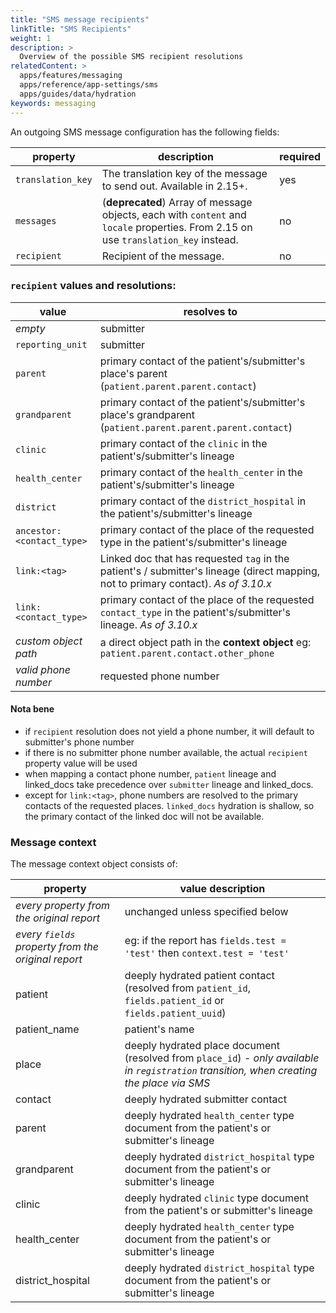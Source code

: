 ```yaml
---
title: "SMS message recipients"
linkTitle: "SMS Recipients"
weight: 1
description: >
  Overview of the possible SMS recipient resolutions
relatedContent: >
  apps/features/messaging
  apps/reference/app-settings/sms
  apps/guides/data/hydration
keywords: messaging
---
```


An outgoing SMS message configuration has the following fields:

|property|description|required|
|-------|---------|----------|
|`translation_key`|The translation key of the message to send out. Available in 2.15+.|yes|
|`messages`| (**deprecated**) Array of message objects, each with `content` and `locale` properties. From 2.15 on use `translation_key` instead.|no|
|`recipient`| Recipient of the message.|no|

### `recipient` values and resolutions:

|value|resolves to|
|-----|-----------|
|*empty*| submitter |
|`reporting_unit`| submitter | 
|`parent`| primary contact of the patient's/submitter's place's parent (`patient.parent.parent.contact`) | 
|`grandparent`| primary contact of the patient's/submitter's place's grandparent (`patient.parent.parent.parent.contact`) |
|`clinic`| primary contact of the `clinic` in the patient's/submitter's lineage | 
|`health_center`| primary contact of the `health_center` in the patient's/submitter's lineage | 
|`district`| primary contact of the `district_hospital` in the patient's/submitter's lineage |
|`ancestor:<contact_type>`| primary contact of the place of the requested type in the patient's/submitter's lineage |
|`link:<tag>`| Linked doc that has requested `tag` in the patient's / submitter's lineage (direct mapping, not to primary contact). *As of 3.10.x*| 
|`link:<contact_type>`| primary contact of the place of the requested `contact_type` in the patient's/submitter's lineage. *As of 3.10.x* | 
| *custom object path* | a direct object path in the **context object** eg: `patient.parent.contact.other_phone` | 
| *valid phone number* | requested phone number |

#### Nota bene
- if `recipient` resolution does not yield a phone number, it will default to submitter's phone number
- if there is no submitter phone number available, the actual `recipient` property value will be used
- when mapping a contact phone number, `patient` lineage and linked_docs take precedence over `submitter` lineage and linked_docs. 
- except for `link:<tag>`, phone numbers are resolved to the primary contacts of the requested places. `linked_docs` hydration is shallow, so the primary contact of the linked doc will not be available.

### Message context
The message context object consists of:

|property|value description|
|--------|-----------------|
|*every property from the original report* | unchanged unless specified below |
|*every `fields` property from the original report* | eg: if the report has `fields.test = 'test'` then `context.test = 'test'` |
| patient | deeply hydrated patient contact (resolved from `patient_id`, `fields.patient_id` or `fields.patient_uuid`) |
| patient_name | patient's name |  
| place | deeply hydrated place document (resolved from `place_id`) - *only available in `registration` transition, when creating the place via SMS* |
| contact | deeply hydrated submitter contact | 
| parent | deeply hydrated `health_center` type document from the patient's or submitter's lineage |
| grandparent | deeply hydrated `district_hospital` type document from the patient's or submitter's lineage |
| clinic | deeply hydrated `clinic` type document from the patient's or submitter's lineage |
| health_center | deeply hydrated `health_center` type document from the patient's or submitter's lineage |
| district_hospital | deeply hydrated `district_hospital` type document from the patient's or submitter's lineage |
